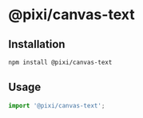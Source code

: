 # @pixi/canvas-text

## Installation

```bash
npm install @pixi/canvas-text
```

## Usage

```js
import '@pixi/canvas-text';
```